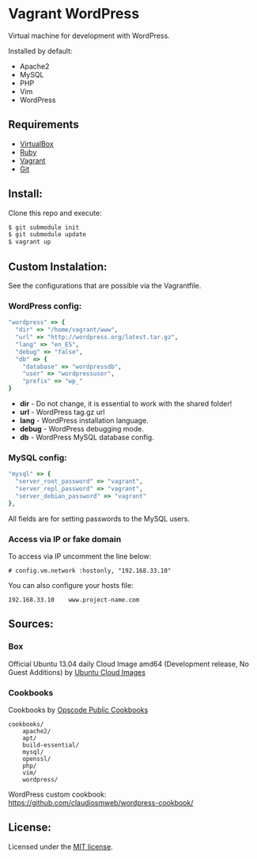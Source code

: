 # Vagrant WordPress #

Virtual machine for development with WordPress.

Installed by default:

* Apache2
* MySQL
* PHP
* Vim
* WordPress

## Requirements ##

* [VirtualBox](https://www.virtualbox.org/)
* [Ruby](http://www.ruby-lang.org)
* [Vagrant](http://vagrantup.com/)
* [Git](http://git-scm.com/)

## Install: ##

Clone this repo and execute:

```bash
$ git submodule init
$ git submodule update
$ vagrant up
```

## Custom Instalation: ##

See the configurations that are possible via the Vagrantfile.

### WordPress config: ###

```ruby
"wordpress" => {
  "dir" => "/home/vagrant/www",
  "url" => "http://wordpress.org/latest.tar.gz",
  "lang" => "en_ES",
  "debug" => "false",
  "db" => {
    "database" => "wordpressdb",
    "user" => "wordpressuser",
    "prefix" => "wp_"
}
```

* **dir** - Do not change, it is essential to work with the shared folder!
* **url** - WordPress tag.gz url
* **lang** - WordPress installation language.
* **debug** - WordPress debugging mode.
* **db** - WordPress MySQL database config.

### MySQL config: ###

```ruby
"mysql" => {
  "server_root_password" => "vagrant",
  "server_repl_password" => "vagrant",
  "server_debian_password" => "vagrant"
},
```

All fields are for setting passwords to the MySQL users.

### Access via IP or fake domain ###

To access via IP uncomment the line below:

    # config.vm.network :hostonly, "192.168.33.10"

You can also configure your hosts file:

    192.168.33.10    www.project-name.com

## Sources: ##

### Box ###

Official Ubuntu 13.04 daily Cloud Image amd64 (Development release, No Guest Additions) by [Ubuntu Cloud Images](http://cloud-images.ubuntu.com/)

### Cookbooks ###

Cookbooks by [Opscode Public Cookbooks](https://github.com/opscode-cookbooks/)

    cookbooks/
        apache2/
        apt/
        build-essential/
        mysql/
        openssl/
        php/
        vim/
        wordpress/

WordPress custom cookbook: <https://github.com/claudiosmweb/wordpress-cookbook/>

## License: ##

Licensed under the [MIT license](http://opensource.org/licenses/mit-license.php).
